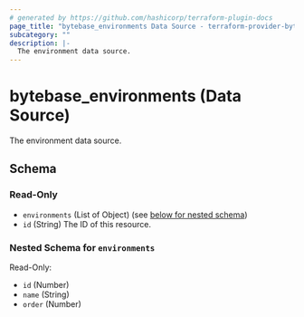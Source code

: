 ```yaml
---
# generated by https://github.com/hashicorp/terraform-plugin-docs
page_title: "bytebase_environments Data Source - terraform-provider-bytebase"
subcategory: ""
description: |-
  The environment data source.
---
```


# bytebase_environments (Data Source)

The environment data source.



<!-- schema generated by tfplugindocs -->
## Schema

### Read-Only

- `environments` (List of Object) (see [below for nested schema](#nestedatt--environments))
- `id` (String) The ID of this resource.

<a id="nestedatt--environments"></a>
### Nested Schema for `environments`

Read-Only:

- `id` (Number)
- `name` (String)
- `order` (Number)


